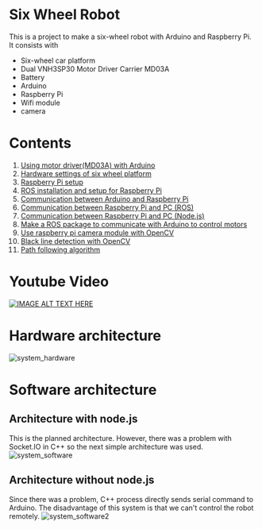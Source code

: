 # Six Wheel Robot
This is a project to make a six-wheel robot with Arduino and Raspberry Pi.  
It consists with

- Six-wheel car platform
- Dual VNH3SP30 Motor Driver Carrier MD03A
- Battery
- Arduino
- Raspberry Pi
- Wifi module
- camera

# Contents

1. [Using motor driver(MD03A) with Arduino](https://github.com/mktk1117/six_wheel_robot/wiki/Using-motor-driver-with-Arduino)
2. [Hardware settings of six wheel platform](https://github.com/mktk1117/six_wheel_robot/wiki/Hardware-settings-of-six-wheel-platform)
3. [Raspberry Pi setup](https://github.com/mktk1117/six_wheel_robot/wiki/Raspberry-Pi-setup)
4. [ROS installation and setup for Raspberry Pi](https://github.com/mktk1117/six_wheel_robot/wiki/ROS-installation-and-setup-for-Raspberry-Pi)
5. [Communication between Arduino and Raspberry Pi](https://github.com/mktk1117/six_wheel_robot/wiki/Communication-between-Arduino-and-Raspberry-Pi)
6. [Communication between Raspberry Pi and PC (ROS)](https://github.com/mktk1117/six_wheel_robot/wiki/Communication-between-Raspberry-Pi-and-PC-(ROS))
7. [Communication between Raspberry Pi and PC (Node.js)](https://github.com/mktk1117/six_wheel_robot/wiki/Communication-between-Raspberry-Pi-and-PC-(Node.js))
7. [Make a ROS package to communicate with Arduino to control motors](https://github.com/mktk1117/six_wheel_robot/wiki/Make-a-ROS-package-to-communicate-with-Arduino-to-control-motors)
8. [Use raspberry pi camera module with OpenCV](https://github.com/mktk1117/six_wheel_robot/wiki/Use-raspberry-pi-camera-module-with-OpenCV)
9. [Black line detection with OpenCV](https://github.com/mktk1117/six_wheel_robot/wiki/Black-line-detection-with-OpenCV)
10. [Path following algorithm](https://github.com/mktk1117/six_wheel_robot/wiki/Path-following-algorithm)
 
# Youtube Video
[![IMAGE ALT TEXT HERE](http://img.youtube.com/vi/mx2YZQuVv9s/0.jpg)](http://www.youtube.com/watch?v=mx2YZQuVv9s)

# Hardware architecture
![system_hardware](https://github.com/mktk1117/six_wheel_robot/wiki/images/system_hardware.png)

# Software architecture
## Architecture with node.js
This is the planned architecture.
However, there was a problem with Socket.IO in C++ so the next simple architecture was used.
![system_software](https://github.com/mktk1117/six_wheel_robot/wiki/images/system_software.png)

## Architecture without node.js
Since there was a problem, C++ process directly sends serial command to Arduino.
The disadvantage of this system is that we can't control the robot remotely.
![system_software2](https://github.com/mktk1117/six_wheel_robot/wiki/images/system_software2.png)
